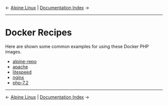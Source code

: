 &larr; [Alpine Linux](09-alpine.md) | [Documentation Index](/README.md) &rarr;

---

# Docker Recipes

Here are shown some common examples for using these Docker PHP images.

* [alpine-repo](recipes/alpine-repo)
* [apache](recipes/apache)
* [litespeed](recipes/litespeed)
* [nginx](recipes/nginx)
* [php-7.2](recipes/php-7.2)

---
&larr; [Alpine Linux](09-alpine.md) | [Documentation Index](/README.md) &rarr;
